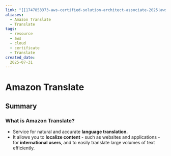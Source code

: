 ```yaml
---
link: "[[1747853373-aws-certified-solution-architect-associate-2025|aws Certified Solution Architect Associate 2025]]"
aliases: 
  - Amazon Translate
  - Translate
tags:
  - resource
  - aws
  - cloud
  - certificate
  - Translate
created_date:
  2025-07-31
---
```

# Amazon Translate
## Summary
### What is Amazon Translate?
- Service for natural and accurate **language translation.**
- It allows you to **localize content** - such as websites and applications - for **international users**, and to easily translate large volumes of text efficiently.

